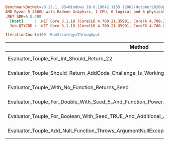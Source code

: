 ``` ini

BenchmarkDotNet=v0.13.1, OS=Windows 10.0.19042.1165 (20H2/October2020Update)
AMD Ryzen 5 4500U with Radeon Graphics, 1 CPU, 6 logical and 6 physical cores
.NET SDK=5.0.400
  [Host]     : .NET Core 3.1.18 (CoreCLR 4.700.21.35901, CoreFX 4.700.21.36305), X64 RyuJIT
  Job-QTYCDD : .NET Core 3.1.18 (CoreCLR 4.700.21.35901, CoreFX 4.700.21.36305), X64 RyuJIT

IterationCount=100  RunStrategy=Throughput  

```
|                                                                                             Method |        Mean |     Error |    StdDev |         Min |         Max |      Median |
|--------------------------------------------------------------------------------------------------- |------------:|----------:|----------:|------------:|------------:|------------:|
|                                                          Evaluator_Touple_For_Int_Should_Return_22 |   119.95 ns |  0.440 ns |  1.283 ns |   116.60 ns |   123.60 ns |   119.88 ns |
|                                 Evaluator_Touple_Should_Return_AddCode_Challenge_Is_Working_Nicely |   216.72 ns |  0.702 ns |  2.058 ns |   210.38 ns |   220.67 ns |   216.79 ns |
|                                                     Evaluator_Touple_With_No_Function_Returns_Seed |    31.68 ns |  0.093 ns |  0.264 ns |    31.24 ns |    32.47 ns |    31.64 ns |
|  Evaluator_Touple_For_Double_With_Seed_5_And_Function_Power_Of_2_With_No_Additional_Arg_Aeturns_25 |    87.67 ns |  0.243 ns |  0.673 ns |    86.20 ns |    89.43 ns |    87.55 ns |
| Evaluator_Touple_For_Boolean_With_Seed_TRUE_And_Additional_Args_TRUE_And_False_Should_Return_FALSE |    69.24 ns |  0.228 ns |  0.658 ns |    66.33 ns |    71.01 ns |    69.18 ns |
|                                    Evaluator_Touple_Add_Null_Function_Throws_ArgumentNullException | 7,017.37 ns | 13.756 ns | 38.345 ns | 6,961.11 ns | 7,136.14 ns | 7,011.49 ns |
